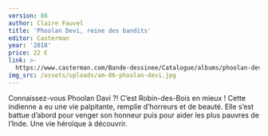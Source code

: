 ```yaml
---
version: 86
author: Claire Fauvel
title: 'Phoolan Devi, reine des bandits'
editor: Casterman
year: '2018'
price: 22 €
link: >-
  https://www.casterman.com/Bande-dessinee/Catalogue/albums/phoolan-devi-reine-des-bandits
img_src: /assets/uploads/am-86-phoolan-devi.jpg
---
```

Connaissez-vous Phoolan Davi ?! C’est Robin-des-Bois en mieux ! Cette indienne a eu une vie palpitante, remplie d’horreurs et de beauté. Elle s’est battue d’abord pour venger son honneur puis pour aider les plus pauvres de l’Inde. Une vie héroïque à découvrir.

